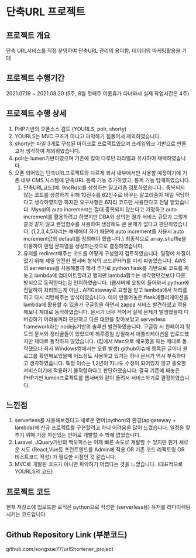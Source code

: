# 단축URL 프로젝트

## 프로젝트 개요

단축 URL서비스를 직접 운영하여 단축URL 관리의 용이함, 데이터의 마케팅활용을 기대 

## 프로젝트 수행기간

2021.07.19 ~ 2021.08.20 (5주, 8월 첫째주 여름휴가 다녀와서 실제 작업시간은 4주)

## 프로젝트 수행 상세

1. PHP기반의 오픈소스 검토 (YOURLS, polr, shorty)
2. YOURLS는 MVC 구조가 아니고 파악하기 힘들어서 제외하였습니다.
3. shorty는 파일 3개로 구성된 마이크로 프로젝트였으며 프레임워크 기반으로 만들고자 생각하여 제외하였습니다.
4. polr는 lumen기반이였으며 기존에 많이 다루던 라라벨과 유사하여 채택하였습니다.
5. 오픈 되어있는 단축URL프로젝트와 다르게 회사 내부에서만 사용할 예정이기에 기존 내부 CMS 시스템에 단축URL 등록 기능 추가하였고, 통계 기능 탑재하였습니다.
   1. 단축URL코드(예: 9ncRqs)를 생성하는 알고리즘 검토하였습니다.. 
      중복되지 않는 코드를 생성하기 위해 10진수를 62진수로 바꾸는 알고리즘이 제일 적당하다고 생각하였지만 하지만 요구사항은 6자리 코드만 사용한다고 전달 받았습니다.
      Mysql의 auto increment는 절대 중복되지 않는다고 가정하고 auto increment를 활용하려고 하였지만 DBA와 상의한 결과 서비스 규모가 그렇게 클것 같지 않고 랜덤함수를 사용하여 생성해도 큰 문제가 없다고 판단하였습니다. (1,2,3,4,5자리는 배제해야 하기 때문에 auto increment를 사용시 auto increment값의 default를 정의해야 했습니다.)
      최종적으로 array_shuffle을 이용하여 랜덤 문자열을 생성하는것으로 결정하였습니다.
   2. 유저를 redirect해주는 코드를 어떻게 구성할지 검토하였습니다.
      일정에 차질이 없기 위해 제일 안전한 웹서버 형식의 코드(PHP)를 미리 짜놓았습니다.
      AWS의 serverless를 사용해볼까 해서 추가로 python flask를 기반으로 코드를 짜놓고 lambda에 업데이트할려고 했지만 
      lambda함수는 생각했던것보다 다른 방식으로 동작한다는걸 인지하였습니다.
      (웹서버에 요청이 들어와서 python에 전달하여 처리하는게 아닌.. APIGateway로 요청을 받고 lambda에서 처리를 하고 다시 리턴해주는 방식이였습니다). 
      이미 만들어놓은 flask애플리케이션을 lambda에 활용할 수 있을가 구글링을 하면서 zappa 서비스 발견하였고
      적용해보니 제대로 동작하였습니다. 문서가 너무 적어서 실제 문제가 발생했을때 디버깅하기 어려울꺼라 판단하고 다른 대안을 찾아보았고
      serverless framework라는 nodejs기반의 솔루션 발견하였습니다.
      구글링 시 한페이지 정도의 문서와 정리글들이 있었으며 하루종일 삽질해서 애플리케이션을 업로드했지만 제대로 동작하지 않았습니다.
      (집에서 Mac으로 배포했을 때는 제대로 동작했으나 회사 Windows컴에서는 오류 발생)
      github이슈에 등록된 글이나 블로그를 확인해보았을때 어느정도 사용하고 있기는 하나 문서가 역시 부족하다고 생각하였습니다.
      특정 이슈는 1,2년이 지나도 수정이 되어있지 않고 중요한 서비스이기에 적용하기 불적합하다고 판단하였습니다.
      결국 기존에 짜놓은 PHP기반 lumen프로젝트를 웹서버와 같이 돌려서 서비스하기로 결정하였습니다.

## 느낀점

1. serverless를 사용해보겠다고 새로운 언어(python)와 환경(apigateway + lambda)에 신규 프로젝트를 구현할려고 하니 어려움을 많이 느꼈습니다. 일정을 맞추기 위해 가장 자신있는 언어로 개발할 수 밖에 없었습니다.
2. Laravel, JQuery기반의 백오피스는 이제 빠른 속도로 개발할 수 있지만
   뭔가 새로운 시도 (React,Vue등 프런트엔드를 Admin에 적용 OR 기존 코드 리팩토링 OR 테스트코드 작성) 가 필요한 시점인 것 같습니다.
3. MVC로 개발된 코드가 아니면 파악하기 어렵다는 것을 느꼈습니다. (대표적으로 YOURLS의 코드)

## 프로젝트 코드

현재 저장소에 업로드한 로직은 python으로 작성한 (serverless용) 유저를 리다이렉팅 시키는 코드입니다.

## Github Repository Link (부분코드)

github.com/songxue77/urlShortener_project
